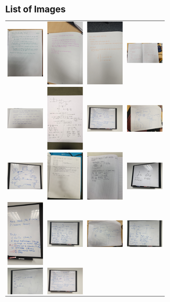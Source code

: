 # List of Images

<table>
  <tr>
    <td><img src="20230708211334.jpg" alt="20230708211334.jpg" width="600"></td>
    <td><img src="20230714193824.jpg" alt="20230714193824.jpg" width="600"></td>
    <td><img src="20230714193826.jpg" alt="20230714193826.jpg" width="600"></td>
    <td><img src="20230715193926.jpg" alt="20230715193926.jpg" width="600"></td>
  </tr>
  <tr>
    <td><img src="20230719160526.jpg" alt="20230719160526.jpg" width="600"></td>
    <td><img src="20230810124905.jpg" alt="20230810124905.jpg" width="600"></td>
    <td><img src="20230818_203047.jpg" alt="20230818_203047.jpg" width="600"></td>
    <td><img src="20230818_211146.jpg" alt="20230818_211146.jpg" width="600"></td>
  </tr>
  <tr>
    <td><img src="20230827_104908.jpg" alt="20230827_104908.jpg" width="600"></td>
    <td><img src="20230827_112356.jpg" alt="20230827_112356.jpg" width="600"></td>
    <td><img src="20230902102235.jpg" alt="20230902102235.jpg" width="600"></td>
    <td><img src="20230902102246.jpg" alt="20230902102246.jpg" width="600"></td>
  </tr>
  <tr>
    <td><img src="20230902102329.jpg" alt="20230902102329.jpg" width="600"></td>
    <td><img src="20230902102343.jpg" alt="20230902102343.jpg" width="600"></td>
    <td><img src="20230902102353.jpg" alt="20230902102353.jpg" width="600"></td>
    <td><img src="20230902102406.jpg" alt="20230902102406.jpg" width="600"></td>
  </tr>
  <tr>
    <td><img src="20230902102419.jpg" alt="20230902102419.jpg" width="600"></td>
    <td><img src="20230902102424.jpg" alt="20230902102424.jpg" width="600"></td>
    <!-- Add more images here if needed -->
  </tr>
</table>
